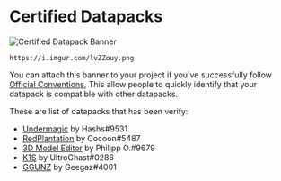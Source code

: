 # Certified Datapacks

![Certified Datapack Banner](https://i.imgur.com/lvZZouy.png)

```text
https://i.imgur.com/lvZZouy.png
```

You can attach this banner to your project if you've successfully follow [Official Conventions](./conventions/index.md), This allow people to quickly identify that your datapack is compatible with other datapacks.

These are list of datapacks that has been verify:

- [Undermagic](https://www.planetminecraft.com/data-pack/undermagic/) by Hashs#9531
- [RedPlantation](https://github.com/RedCocoon/RedPlantation) by Cocoon#5487
- [3D Model Editor](https://www.planetminecraft.com/data-pack/3d-model-editor/) by Philipp O.#9679
- [K1S](https://www.planetminecraft.com/data-pack/k1s-minecraft-pack/) by UltroGhast#0286
- [GGUNZ](https://www.planetminecraft.com/data-pack/ggunz-guns-and-weapons/) by Geegaz#4001
